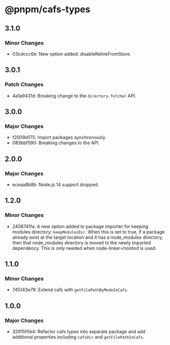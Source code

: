 # @pnpm/cafs-types

## 3.1.0

### Minor Changes

- 03cdccc6e: New option added: disableRelinkFromStore.

## 3.0.1

### Patch Changes

- 4a1a9431d: Breaking change to the `directory-fetcher` API.

## 3.0.0

### Major Changes

- f2009d175: Import packages synchronously.
- 083bbf590: Breaking changes to the API.

## 2.0.0

### Major Changes

- eceaa8b8b: Node.js 14 support dropped.

## 1.2.0

### Minor Changes

- 2458741fa: A new option added to package importer for keeping modules directory: `keepModulesDir`. When this is set to true, if a package already exist at the target location and it has a node_modules directory, then that node_modules directory is moved to the newly imported dependency. This is only needed when node-linker=hoisted is used.

## 1.1.0

### Minor Changes

- 745143e79: Extend cafs with `getFilePathByModeInCafs`.

## 1.0.0

### Major Changes

- 32915f0e4: Refactor cafs types into separate package and add additional properties including `cafsDir` and `getFilePathInCafs`.
